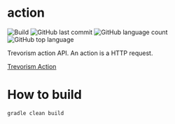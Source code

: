 # action 
![Build](https://github.com/trevorism/action/actions/workflows/deploy.yml/badge.svg)
![GitHub last commit](https://img.shields.io/github/last-commit/trevorism/action)
![GitHub language count](https://img.shields.io/github/languages/count/trevorism/action)
![GitHub top language](https://img.shields.io/github/languages/top/trevorism/action)

Trevorism action API. An action is a HTTP request.

[Trevorism Action](https://action.trevorism.com/)

# How to build
`gradle clean build`